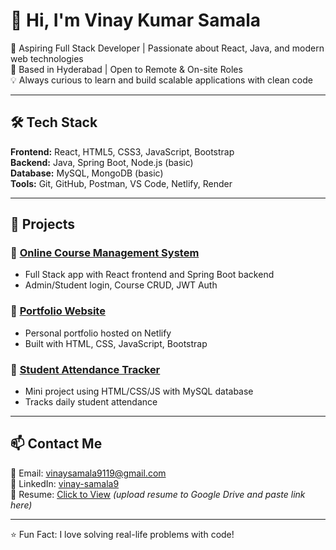 # 👋 Hi, I'm Vinay Kumar Samala

🎯 Aspiring Full Stack Developer | Passionate about React, Java, and modern web technologies  
📍 Based in Hyderabad | Open to Remote & On-site Roles  
💡 Always curious to learn and build scalable applications with clean code  

---

## 🛠️ Tech Stack

**Frontend:** React, HTML5, CSS3, JavaScript, Bootstrap  
**Backend:** Java, Spring Boot, Node.js (basic)  
**Database:** MySQL, MongoDB (basic)  
**Tools:** Git, GitHub, Postman, VS Code, Netlify, Render

---

## 💼 Projects

### 🔹 [Online Course Management System](https://github.com/your-username/course-management-system)
- Full Stack app with React frontend and Spring Boot backend
- Admin/Student login, Course CRUD, JWT Auth

### 🔹 [Portfolio Website](https://your-live-portfolio-link.netlify.app)
- Personal portfolio hosted on Netlify
- Built with HTML, CSS, JavaScript, Bootstrap

### 🔹 [Student Attendance Tracker](https://github.com/your-username/student-attendance-tracker)
- Mini project using HTML/CSS/JS with MySQL database
- Tracks daily student attendance

---

## 📫 Contact Me

📧 Email: vinaysamala9119@gmail.com  
🔗 LinkedIn: [vinay-samala9](https://www.linkedin.com/in/vinay-samala9)  
💼 Resume: [Click to View](#) *(upload resume to Google Drive and paste link here)*

---
⭐ Fun Fact: I love solving real-life problems with code!
